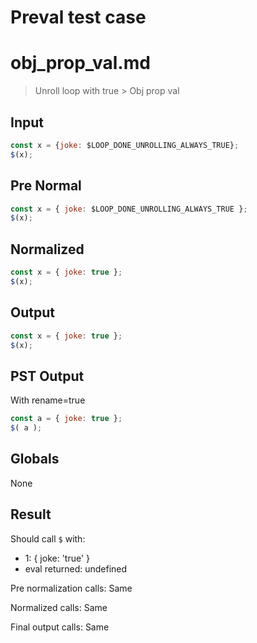 # Preval test case

# obj_prop_val.md

> Unroll loop with true > Obj prop val
>
> 

## Input

`````js filename=intro
const x = {joke: $LOOP_DONE_UNROLLING_ALWAYS_TRUE};
$(x);
`````

## Pre Normal


`````js filename=intro
const x = { joke: $LOOP_DONE_UNROLLING_ALWAYS_TRUE };
$(x);
`````

## Normalized


`````js filename=intro
const x = { joke: true };
$(x);
`````

## Output


`````js filename=intro
const x = { joke: true };
$(x);
`````

## PST Output

With rename=true

`````js filename=intro
const a = { joke: true };
$( a );
`````

## Globals

None

## Result

Should call `$` with:
 - 1: { joke: 'true' }
 - eval returned: undefined

Pre normalization calls: Same

Normalized calls: Same

Final output calls: Same
